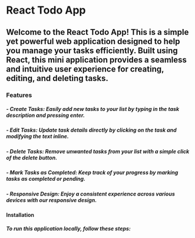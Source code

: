
# React Todo App
## Welcome to the React Todo App! This is a simple yet powerful web application designed to help you manage your tasks efficiently. Built using React, this mini application provides a seamless and intuitive user experience for creating, editing, and deleting tasks.

### Features
##### - Create Tasks: Easily add new tasks to your list by typing in the task description and pressing enter.
##### - Edit Tasks: Update task details directly by clicking on the task and modifying the text inline.
##### - Delete Tasks: Remove unwanted tasks from your list with a simple click of the delete button.
##### - Mark Tasks as Completed: Keep track of your progress by marking tasks as completed or pending.
##### - Responsive Design: Enjoy a consistent experience across various devices with our responsive design.
#### Installation
##### To run this application locally, follow these steps:
